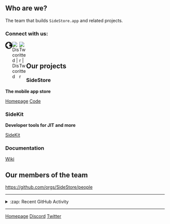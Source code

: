 <!-- 
Docs: How to use GitHub README and actions to auto-generate embedded content.
https://github.com/anuraghazra/github-readme-stats
https://www.youtube.com/watch?v=n6d4KHSKqGk
https://github.com/rahuldkjain/github-profile-readme-generator
 -->

## Who are we?

The team that builds `SideStore.app` and related projects.

### Connect with us:

<!--
[![Website](https://img.shields.io/website?label=sidestore.io&style=for-the-badge&url=https://sidestore.io)](https://sidestore.io)
[![Twitter Follow](https://img.shields.io/twitter/follow/sidestore_io?color=1DA1F2&logo=twitter&style=for-the-badge)](https://twitter.com/intent/follow?original_referer=https%3A%2F%2Fgithub.com%2Fsidestore&screen_name=sidestore)
[![GitHub Followers](https://img.shields.io/github/followers/sidestore?style=for-the-badge)]()
[![GitHub Sponsors](https://img.shields.io/github/sponsors/sidestore?style=for-the-badge
)]() 
-->

[<img align="left" alt="sidestore.io" width="22px" src="https://raw.githubusercontent.com/iconic/open-iconic/master/svg/globe.svg" />][website]
[<img align="left" alt="Discord | Discord" width="22px" src="https://cdn.jsdelivr.net/npm/simple-icons@v3/icons/discord.svg" />][discord]
[<img align="left" alt="Twitter | Twitter" width="22px" src="https://cdn.jsdelivr.net/npm/simple-icons@v3/icons/twitter.svg" />][twitter]

<br />
<br />

## Our projects

### SideStore

__The mobile app store__

[Homepage][website]
[Code][git.sidestore]

### SideKit

__Developer tools for JIT and more__

[SideKit][git.sidekit]

### Documentation

[Wiki][wiki]

## Our members of the team

https://github.com/orgs/SideStore/people

---

<details>
  <summary>:zap: Recent GitHub Activity</summary>

<!--START_SECTION:activity-->
1. 🎉 Merged PR [#72](https://github.com/SideStore/sidestore.github.io/pull/72) in [SideStore/sidestore.github.io](https://github.com/SideStore/sidestore.github.io)
2. 🎉 Merged PR [#131](https://github.com/SideStore/SideStore-Docs/pull/131) in [SideStore/SideStore-Docs](https://github.com/SideStore/SideStore-Docs)
3. ❗️ Opened issue [#1007](https://github.com/SideStore/SideStore/issues/1007) in [SideStore/SideStore](https://github.com/SideStore/SideStore)
4. ❗️ Closed issue [#134](https://github.com/SideStore/SideStore-Docs/issues/134) in [SideStore/SideStore-Docs](https://github.com/SideStore/SideStore-Docs)
5. 🗣 Commented on [#998](https://github.com/SideStore/SideStore/issues/998) in [SideStore/SideStore](https://github.com/SideStore/SideStore)
6. ❗️ Closed issue [#73](https://github.com/SideStore/sidestore.github.io/issues/73) in [SideStore/sidestore.github.io](https://github.com/SideStore/sidestore.github.io)
7. ❗️ Opened issue [#73](https://github.com/SideStore/sidestore.github.io/issues/73) in [SideStore/sidestore.github.io](https://github.com/SideStore/sidestore.github.io)
8. ❗️ Opened issue [#1006](https://github.com/SideStore/SideStore/issues/1006) in [SideStore/SideStore](https://github.com/SideStore/SideStore)
9. 🗣 Commented on [#1005](https://github.com/SideStore/SideStore/issues/1005) in [SideStore/SideStore](https://github.com/SideStore/SideStore)
10. 💪 Opened PR [#1005](https://github.com/SideStore/SideStore/pull/1005) in [SideStore/SideStore](https://github.com/SideStore/SideStore)
11. ❗️ Opened issue [#1004](https://github.com/SideStore/SideStore/issues/1004) in [SideStore/SideStore](https://github.com/SideStore/SideStore)
12. 🗣 Commented on [#999](https://github.com/SideStore/SideStore/issues/999) in [SideStore/SideStore](https://github.com/SideStore/SideStore)
13. 🗣 Commented on [#999](https://github.com/SideStore/SideStore/issues/999) in [SideStore/SideStore](https://github.com/SideStore/SideStore)
14. 🗣 Commented on [#1000](https://github.com/SideStore/SideStore/issues/1000) in [SideStore/SideStore](https://github.com/SideStore/SideStore)
15. 🗣 Commented on [#1000](https://github.com/SideStore/SideStore/issues/1000) in [SideStore/SideStore](https://github.com/SideStore/SideStore)
16. 🗣 Commented on [#1000](https://github.com/SideStore/SideStore/issues/1000) in [SideStore/SideStore](https://github.com/SideStore/SideStore)
17. 🗣 Commented on [#1000](https://github.com/SideStore/SideStore/issues/1000) in [SideStore/SideStore](https://github.com/SideStore/SideStore)
18. 🗣 Commented on [#1000](https://github.com/SideStore/SideStore/issues/1000) in [SideStore/SideStore](https://github.com/SideStore/SideStore)
19. 🗣 Commented on [#1000](https://github.com/SideStore/SideStore/issues/1000) in [SideStore/SideStore](https://github.com/SideStore/SideStore)
20. 🗣 Commented on [#1000](https://github.com/SideStore/SideStore/issues/1000) in [SideStore/SideStore](https://github.com/SideStore/SideStore)
<!--END_SECTION:activity-->

</details>

---

[Homepage][patreon] [Discord][discord] [Twitter][twitter]

<!--
- [Patreon][patreon]
- [OpenCollective][opencollective]
- [YouTube][youtube]
-->

[website]: https://sidestore.io
[wiki]: https://wiki.sidestore.io
[twitter]: https://twitter.com/sidestore_io
[discord]: https://discord.gg/sidestore-949183273383395328
[youtube]: https://youtube.com/TODO
[patreon]: https://www.patreon.com/SideStore
[opencollective]: https://opencollective.com/TODO
[git.sidestore]: https://github.com/SideStore/SideStore/
[git.sidekit]: https://github.com/SideStore/SideKit

